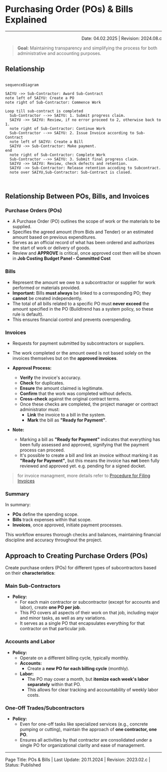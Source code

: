 # Purchasing Order (POs) & Bills Explained
---
<p style="text-align:right">Date: 04.02.2025 | Revision: 2024.08.c</p>

> **Goal:** Maintaining transparency and simplifying the process for both administrative and accounting purposes.

## Relationship

```mermaid

sequenceDiagram

SAIYU ->> Sub-Contractor: Award Sub-Contract
note left of SAIYU: Create a PO
note right of Sub-Contractor: Commence Work

Loop till sub-contract is completed
  Sub-Contractor -->> SAIYU: 1. Submit progress claim.
  SAIYU ->> SAIYU: Review, if no error proceed to 2, otherwise back to 1.
  note right of Sub-Contractor: Continue Work
  Sub-Contractor -->> SAIYU: 2. Issue Invoice according to Sub-Contract
  note left of SAIYU: Create a Bill
  SAIYU ->> Sub-Contractor: Make payment.
end
  note right of Sub-Contractor: Complete Work
  Sub-Contractor -->> SAIYU: 3. Submit final progress claim.
  SAIYU ->> SAIYU: Review, check defects and retention.
  SAIYU ->> Sub-Contractor: Release retention accoding to Subcontract.
  note over SAIYU,Sub-Contractor: Sub-Contract is closed.



```
## Relationship Between POs, Bills, and Invoices

### Purchase Orders (POs)

  - A Purchase Order (PO) outlines the scope of work or the materials to be supplied.
  - Specifies the agreed amount (from Bids and Tender) or an estimated amount based on previous expenditures.
  - Serves as an official record of what has been ordered and authorizes the start of work or delivery of goods.
  - Review and **APPROVE** is critical, once approved cost then will be shown in **Job Costing Budget Panel - Committed Cost**

### Bills

  - Represent the amount we owe to a subcontractor or supplier for work performed or materials provided.
  - **Important:** Bills **must always** be linked to a corresponding PO; they **cannot** be created independently.
  - The total of all bills related to a specific PO must **never exceed** the amount specified in the PO (Buildtrend has a system policy, so these rule is default).
  - This ensures financial control and prevents overspending.

### Invoices


  - Requests for payment submitted by subcontractors or suppliers.
  - The work completed or the amount owed is not based solely on the invoices themselves but on the **approved invoices**.

- **Approval Process:**
  - **Verify** the invoice's accuracy.
  - **Check** for duplicates.
  - **Ensure** the amount claimed is legitimate.
  - **Confirm** that the work was completed without defects.
  - **Cross-check** against the original contract terms.
  - Once these checks are completed, the project manager or contract administrator must:
    - **Link** the invoice to a bill in the system.
    - **Mark** the bill as **"Ready for Payment"**.

- **Note:**
  - Marking a bill as **"Ready for Payment"** indicates that everything has been fully assessed and approved, signifying that the payment process can proceed.
  - It's possible to create a bill and link an invoice without marking it as **"Ready for Payment"**, but this means the invoice has **not** been fully reviewed and approved yet. e.g. pending for a signed docket.

> for invoice managment, more details refer to [Procedure for Filing Invoices](/Sub-Contract/IncomingInvoices)


### Summary

In summary:

- **POs** define the spending scope.
- **Bills** track expenses within that scope.
- **Invoices**, once approved, initiate payment processes.

This workflow ensures thorough checks and balances, maintaining financial discipline and accuracy throughout the project.

## Approach to Creating Purchase Orders (POs)

Create purchase orders (POs) for different types of subcontractors based on their **characteristics**:

### Main Sub-Contractors

- **Policy:**
  - For each main contractor or subcontractor (except for accounts and labor), create **one PO per job**.
  - This PO covers all aspects of their work on that job, including major and minor tasks, as well as any variations.
  - It serves as a single PO that encapsulates everything for that contractor on that particular job.

### Accounts and Labor

- **Policy:**
  - Operate on a different billing cycle, typically monthly.
  - **Accounts:**
    - Create a **new PO for each billing cycle** (monthly).
  - **Labor:**
    - The PO may cover a month, but **itemize each week's labor separately** within that PO.
    - This allows for clear tracking and accountability of weekly labor costs.

### One-Off Trades/Subcontractors

- **Policy:**
  - Even for one-off tasks like specialized services (e.g., concrete pumping or cutting), maintain the approach of **one contractor, one PO**.
  - Ensures all activities by that contractor are consolidated under a single PO for organizational clarity and ease of management.

---

Page Title: POs & Bills | Last Update: 20.11.2024 | Revision: 2023.02.c | Status: Published
